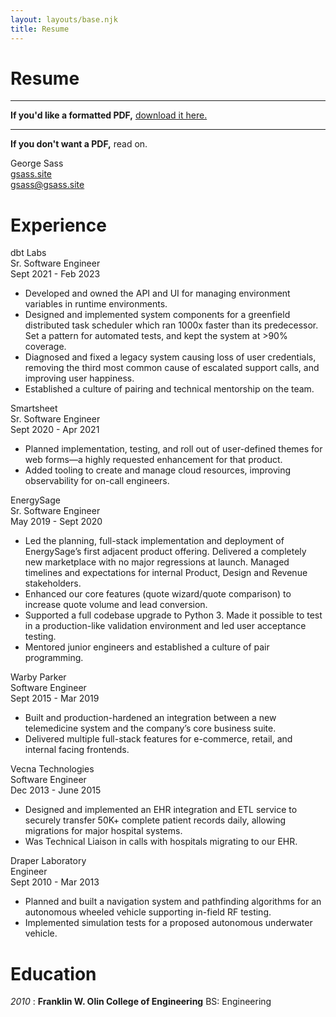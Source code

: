 ```yaml
---
layout: layouts/base.njk
title: Resume
---
```


# Resume

------

__If you'd like a formatted PDF,__ [download it here.](/resume/resume.pdf)

------

__If you don't want a PDF,__ read on.

<div class="resume-container">
  <div class="resume-contact">
    George Sass<br>
    <a href="https://gsass.site">gsass.site</a><br>
    <a href="mailto:gsass@gsass.site">gsass@gsass.site</a><br>
  </div>

  <div class="pure-g resume-section section-experience">
  <div class="pure-u-1"><h1>Experience</h1></div>
  <div class="pure-u-1 pure-u-lg-1-4 job-title">
      dbt Labs<br>
      Sr. Software Engineer<br>
      Sept 2021 - Feb 2023
  </div>
  <div class="pure-u-1 pure-u-lg-3-4">
  <ul>
    <li>Developed and owned the API and UI for managing environment variables in runtime environments.</li>
    <li>Designed and implemented system components for a greenfield distributed task scheduler which ran 1000x faster than its predecessor. Set a pattern for automated tests, and kept the system at >90% coverage.</li>
    <li>Diagnosed and fixed a legacy system causing loss of user credentials, removing the third most common cause of escalated support calls, and improving user happiness.</li>
    <li>Established a culture of pairing and technical mentorship on the team.</li>
  </ul>
  </div>

  <div class="pure-u-1 pure-u-lg-1-4 job-title">
      Smartsheet<br>
      Sr. Software Engineer<br>
      Sept 2020 - Apr 2021
  </div>
  <div class="pure-u-1 pure-u-lg-3-4">
  <ul>
    <li>Planned implementation, testing, and roll out of user-defined themes for web forms—a highly requested enhancement for that product.</li>
    <li>Added tooling to create and manage cloud resources, improving observability for on-call engineers.</li>
  </ul>
  </div>

  <div class="pure-u-1 pure-u-lg-1-4 job-title">
  EnergySage<br>
  Sr. Software Engineer<br>
  May 2019 - Sept 2020
  </div>
  <div class="pure-u-1 pure-u-lg-3-4">
  <ul>
    <li>Led the planning, full-stack implementation and deployment of EnergySage’s first adjacent product offering. Delivered a completely new marketplace with no major regressions at launch. Managed timelines and expectations for internal Product, Design and Revenue stakeholders.</li>
    <li>Enhanced our core features (quote wizard/quote comparison) to increase quote volume and lead conversion.</li>
    <li>Supported a full codebase upgrade to Python 3. Made it possible to test in a production-like validation environment and led user acceptance testing.</li>
    <li>Mentored junior engineers and established a culture of pair programming.</li>
  </ul>
  </div>

  <div class="pure-u-1 pure-u-lg-1-4 job-title">
  Warby Parker<br>
  Software Engineer<br>
  Sept 2015 - Mar 2019
  </div>
  <div class="pure-u-1 pure-u-lg-3-4">
  <ul>
    <li>Built and production-hardened an integration between a new telemedicine system and the company’s core business suite.</li>
    <li>Delivered multiple full-stack features for e-commerce, retail, and internal facing frontends.</li>
  </ul>
  </div>

  <div class="pure-u-1 pure-u-lg-1-4 job-title">
  Vecna Technologies<br>
  Software Engineer<br>
  Dec 2013 - June 2015
  </div>
  <div class="pure-u-1 pure-u-lg-3-4">
  <ul>
    <li>Designed and implemented an EHR integration and ETL service to securely transfer 50K+ complete patient records daily, allowing migrations for major hospital systems.</li>
    <li> Was Technical Liaison in calls with hospitals migrating to our EHR.</li>
  </ul>
  </div>

  <div class="pure-u-1 pure-u-lg-1-4 job-title">
  Draper Laboratory<br>
  Engineer<br>
  Sept 2010 - Mar 2013
  </div>
  <div class="pure-u-1 pure-u-lg-3-4">
  <ul>
    <li>Planned and built a navigation system and pathfinding algorithms for an autonomous wheeled vehicle supporting in-field RF testing.</li>
    <li>Implemented simulation tests for a proposed autonomous underwater vehicle.</li>
  </ul>
  </div>
  </div>

  <div class="resume-section section-education">
  <div class="pure-u-1"><h1>Education</h1></div>
  <p><em>2010</em> : <strong>Franklin W. Olin College of Engineering</strong>  BS: Engineering</p>
  </div>

</div>

